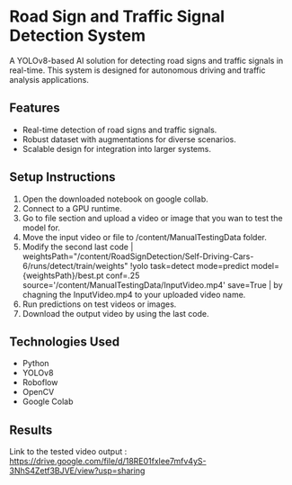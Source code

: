 # Road Sign and Traffic Signal Detection System

A YOLOv8-based AI solution for detecting road signs and traffic signals in real-time. This system is designed for autonomous driving and traffic analysis applications.

## Features
- Real-time detection of road signs and traffic signals.
- Robust dataset with augmentations for diverse scenarios.
- Scalable design for integration into larger systems.

## Setup Instructions
1. Open the downloaded notebook on google collab.
2. Connect to a GPU runtime.
3. Go to file section and upload a video or image that you wan to test the model for.
4. Move the input video or file to /content/ManualTestingData folder.
5. Modify the second last code
   | weightsPath="/content/RoadSignDetection/Self-Driving-Cars-6/runs/detect/train/weights"
   !yolo task=detect mode=predict model={weightsPath}/best.pt conf=.25 source='/content/ManualTestingData/InputVideo.mp4' save=True |
   by chagning the InputVideo.mp4 to your uploaded video name.
7. Run predictions on test videos or images.
8. Download the output video by using the last code.

## Technologies Used
- Python
- YOLOv8
- Roboflow
- OpenCV
- Google Colab

## Results
Link to the tested video output : https://drive.google.com/file/d/18RE01fxlee7mfv4yS-3NhS4Zetf3BJVE/view?usp=sharing
